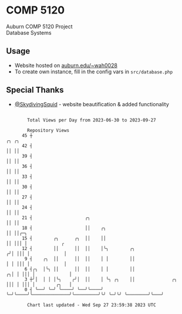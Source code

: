 # COMP 5120
Auburn COMP 5120 Project  
Database Systems

## Usage
- Website hosted on [auburn.edu/~wah0028](https://webhome.auburn.edu/~wah0028/)
- To create own instance, fill in the config vars in `src/database.php`

## Special Thanks
- [@SkydivingSquid](https://github.com/SkydivingSquid) - website beautification & added functionality

```

        Total Views per Day from 2023-06-30 to 2023-09-27

        Repository Views
      45 ┼                                                                   ╭╮ ╭╮
      42 ┤                                                                   ││ ││
      39 ┤                                                                   ││ ││
      36 ┤                                                                   ││ ││
      33 ┤                                                                   ││ ││
      30 ┤                                                                   ││ ││
      27 ┤                                                                   ││ ││
      24 ┤                                                                   ││ ││
      21 ┤                    ╭╮                                             ││ ││
      18 ┤                    ││    ╭╮                                       ││ ││╭─╮
      15 ┤        ╭╮      ╭╮  ││    ││                                       ││ │││ │             ╭
      12 ┤        ││      ││  ││    │╰╮        ╭╮                           ╭╯│ │││ │             │
       9 ┤    ╭╮  ││      ││  ││    │ │        ││                           │ │ │││ │             │
       6 ┤╭╮  │╰╮ ││      ││  ││    │ │        ││                         ╭╮│ │ │││ │             │
       3 ┼╯│  │ │ │╰╮    ╭╯│  ││    │ ╰╮ ╭╮    ││              ╭╮         │││ │ │││ │        ╭╮   │
       0 ┤ ╰──╯ ╰─╯ ╰────╯ ╰──╯╰────╯  ╰─╯╰────╯╰──────────────╯╰─────────╯╰╯ ╰─╯╰╯ ╰────────╯╰───╯

        Chart last updated - Wed Sep 27 23:59:38 2023 UTC
        
```
